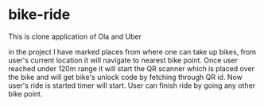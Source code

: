 # bike-ride
This is clone application of Ola and Uber


in the project I have marked places from where one can take up bikes, from user's current location it will navigate to nearest bike point. 
Once user reached under 120m range it will start the QR scanner which is placed over the bike and will get bike's unlock code by fetching through
QR id.
Now user's ride is started timer will start. User can finish ride by going any other bike point.



